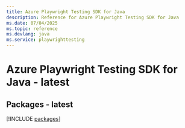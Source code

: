 ```yaml
---
title: Azure Playwright Testing SDK for Java
description: Reference for Azure Playwright Testing SDK for Java
ms.date: 07/04/2025
ms.topic: reference
ms.devlang: java
ms.service: playwrighttesting
---
```

# Azure Playwright Testing SDK for Java - latest
## Packages - latest
[!INCLUDE [packages](playwright-testing-index.md)]